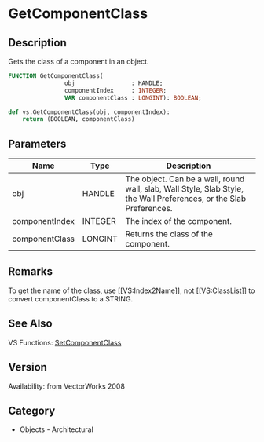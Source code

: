 # GetComponentClass

## Description
Gets the class of a component in an object.

```pascal
FUNCTION GetComponentClass(
				obj                : HANDLE;
				componentIndex     : INTEGER;
				VAR componentClass : LONGINT): BOOLEAN;
```

```python
def vs.GetComponentClass(obj, componentIndex):
    return (BOOLEAN, componentClass)
```

## Parameters
|Name|Type|Description|
|---|---|---|
|obj|HANDLE|The object. Can be a wall, round wall, slab, Wall Style, Slab Style, the Wall Preferences, or the Slab Preferences.|
|componentIndex|INTEGER|The index of the component.|
|componentClass|LONGINT|Returns the class of the component.|

## Remarks
To get the name of the class, use [[VS:Index2Name]], not [[VS:ClassList]] to convert componentClass to a STRING.

## See Also
VS Functions:
[SetComponentClass](SetComponentClass.md)

## Version
Availability: from VectorWorks 2008

## Category
* Objects - Architectural

